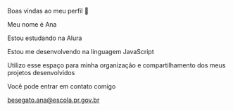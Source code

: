 Boas vindas ao meu perfil 🖤

Meu nome é Ana 

Estou estudando na Alura 

Estou me desenvolvendo na linguagem JavaScript

Utilizo esse espaço para minha organização e compartilhamento dos meus projetos desenvolvidos 

Você pode entrar em contato comigo 

besegato.ana@escola.pr.gov.br
